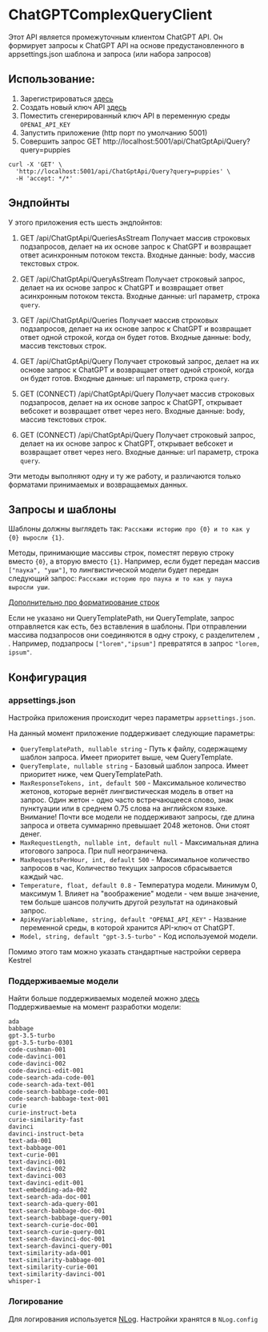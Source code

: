 # ChatGPTComplexQueryClient

Этот API является промежуточным клиентом ChatGPT API. Он формирует запросы к ChatGPT API на основе предустановленного в appsettings.json шаблона и запроса (или набора запросов)

## Использование:
1. Зарегистрироваться [здесь](https://platform.openai.com)
2. Создать новый ключ API [здесь](https://platform.openai.com/account/api-keys)
3. Поместить сгенерированный ключ API в переменную среды `OPENAI_API_KEY`
4. Запустить приложение (http порт по умолчанию 5001)
5. Совершить запрос GET http://localhost:5001/api/ChatGptApi/Query?query=puppies
```
curl -X 'GET' \
  'http://localhost:5001/api/ChatGptApi/Query?query=puppies' \
  -H 'accept: */*'
```

## Эндпойнты
У этого приложения есть шесть эндпойнтов:
1. GET /api/ChatGptApi/QueriesAsStream
Получает массив строковых подзапросов, делает на их основе запрос к ChatGPT и возвращает ответ асинхронным потоком текста.
Входные данные: body, массив текстовых строк.
2. GET /api/ChatGptApi/QueryAsStream
Получает строковый запрос, делает на их основе запрос к ChatGPT и возвращает ответ асинхронным потоком текста.
Входные данные: url параметр, строка `query`.

3. GET /api/ChatGptApi/Queries
Получает массив строковых подзапросов, делает на их основе запрос к ChatGPT и возвращает ответ одной строкой, когда он будет готов.
Входные данные: body, массив текстовых строк.
4. GET /api/ChatGptApi/Query
Получает строковый запрос, делает на их основе запрос к ChatGPT и возвращает ответ одной строкой, когда он будет готов.
Входные данные: url параметр, строка `query`.

5. GET (CONNECT) /api/ChatGptApi/Query
Получает массив строковых подзапросов, делает на их основе запрос к ChatGPT, открывает вебсокет и возвращает ответ через него.
Входные данные: body, массив текстовых строк.
6. GET (CONNECT) /api/ChatGptApi/Query
Получает строковый запрос, делает на их основе запрос к ChatGPT, открывает вебсокет и возвращает ответ через него.
Входные данные: url параметр, строка `query`.

Эти методы выполняют одну и ту же работу, и различаются только форматами принимаемых и возвращаемых данных.

## Запросы и шаблоны
Шаблоны должны выглядеть так: `Расскажи историю про {0} и то как у {0} выросли {1}`.

Методы, принимающие массивы строк, поместят первую строку вместо `{0}`, а вторую вместо `{1}`. Например, если будет передан массив `["паука", "уши"]`, то лингвистической модели будет передан следующий запрос: `Расскажи историю про паука и то как у паука выросли уши`.

[Дополнительно про форматирование строк](https://www.c-sharpcorner.com/UploadFile/mahesh/format-string-in-C-Sharp/)

Если не указано ни QueryTemplatePath, ни QueryTemplate, запрос отправляется как есть, без вставления в шаблоны. При отправлении массива подзапросов они соединяются в одну строку, с разделителем `, `. Например, подзапросы `["lorem","ipsum"]` превратятся в запрос `"lorem, ipsum"`.

## Конфигурация
### appsettings.json
Настройка приложения происходит через параметры `appsettings.json`.

На данный момент приложение поддерживает следующие параметры:
- `QueryTemplatePath, nullable string` - Путь к файлу, содержащему шаблон запроса. Имеет приоритет выше, чем QueryTemplate.
- `QueryTemplate, nullable string` - Базовый шаблон запроса. Имеет приоритет ниже, чем QueryTemplatePath.
- `MaxResponseTokens, int, default 500` - Максимальное количество жетонов, которые вернёт лингвистическая модель в ответ на запрос. Один жетон - одно часто встречающееся слово, знак пунктуации или в среднем 0.75 слова на английском языке. Внимание! Почти все модели не поддерживают запросы, где длина запроса и ответа суммарнно превышает 2048 жетонов. Они стоят денег.
- `MaxRequestLength, nullable int, default null` - Максимальная длина итогового запроса. При null неограничена.
- `MaxRequestsPerHour, int, default 500` - Максимальное количество запросов в час, Количество текущих запросов сбрасывается каждый час.
- `Temperature, float, default 0.8` - Температура модели. Минимум 0, максимум 1. Влияет на "воображение" модели - чем выше значение, тем больше шансов получить другой результат на одинаковый запрос.
- `ApiKeyVariableName, string, default "OPENAI_API_KEY"` - Название переменной среды, в которой хранится API-ключ от ChatGPT.
- `Model, string, default "gpt-3.5-turbo"` - Код используемой модели.

Помимо этого там можно указать стандартные настройки сервера Kestrel

### Поддерживаемые модели
Найти больше поддерживаемых моделей можно [здесь](https://github.com/betalgo/openai/wiki/Models)
Поддерживаемые на момент разработки модели: 
```
ada
babbage
gpt-3.5-turbo
gpt-3.5-turbo-0301
code-cushman-001
code-davinci-001
code-davinci-002
code-davinci-edit-001
code-search-ada-code-001
code-search-ada-text-001
code-search-babbage-code-001
code-search-babbage-text-001
curie
curie-instruct-beta
curie-similarity-fast
davinci
davinci-instruct-beta
text-ada-001
text-babbage-001
text-curie-001
text-davinci-001
text-davinci-002
text-davinci-003
text-davinci-edit-001
text-embedding-ada-002
text-search-ada-doc-001
text-search-ada-query-001
text-search-babbage-doc-001
text-search-babbage-query-001
text-search-curie-doc-001
text-search-curie-query-001
text-search-davinci-doc-001
text-search-davinci-query-001
text-similarity-ada-001
text-similarity-babbage-001
text-similarity-curie-001
text-similarity-davinci-001
whisper-1
```

### Логирование
Для логирования используется [NLog](https://nlog-project.org). Настройки хранятся в `NLog.config`
